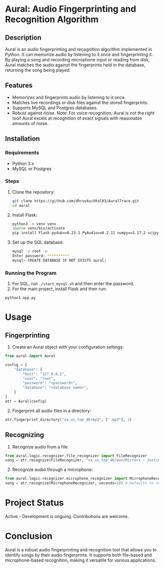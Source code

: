 # Aural: Audio Fingerprinting and Recognition Algorithm

## Description

Aural is an audio fingerprinting and recognition algorithm implemented in Python. It can memorize audio by listening to it once and fingerprinting it. By playing a song and recording microphone input or reading from disk, Aural matches the audio against the fingerprints held in the database, returning the song being played.

## Features

- Memorizes and fingerprints audio by listening to it once.
- Matches live recordings or disk files against the stored fingerprints.
- Supports MySQL and Postgres databases.
- Robust against noise.
  Note: For voice recognition, Aural is not the right tool! Aural excels at recognition of exact signals with reasonable amounts of noise.

## Installation

### Requirements

- Python 3.x
- MySQL or Postgres

### Steps

1. Clone the repository:
   ```bash
   git clone https://github.com/dhruvkuchhal03/AuralTrace.git
   cd aural
   ```
2. Install Flask:
   ```bash
   python3 -m venv venv
   source venv/bin/activate
   pip install Flask pydub==0.23.1 PyAudio==0.2.11 numpy==1.17.2 scipy==1.3.1 matplotlib==3.1.1 mysql-connector-python==8.0.17 psycopg2-binary
   ```
3. Set up the SQL database:
   ```bash
   mysql -u root -p
   Enter password: **********
   mysql> CREATE DATABASE IF NOT EXISTS aural;
   ```

### Running the Program

1. For SQL, run `./start_mysql.sh` and then enter the password.
2. For the main project, install Flask and then run:

```
python3 app.py
```

# Usage

## Fingerprinting

1. Create an Aural object with your configuration settings:

```python
from aural import Aural

config = {
    "database": {
        "host": "127.0.0.1",
        "user": "root",
        "password": "<password>",
        "database": "<database name>",
    }
}
atr = Aural(config)
```

2. Fingerprint all audio files in a directory:

```python
atr.fingerprint_directory("va_us_top_40/mp3", [".mp3"], 3)
```

## Recognizing

1. Recognize audio from a file:

```python
from aural.logic.recognizer.file_recognizer import FileRecognizer
song = atr.recognize(FileRecognizer, "va_us_top_40/wav/Mirrors - Justin Timberlake.wav")
```

2. Recognize audio through a microphone:

```python
from aural.logic.recognizer.microphone_recognizer import MicrophoneRecognizer
song = atr.recognize(MicrophoneRecognizer, seconds=10) # Defaults to 10 seconds.
```

# Project Status

Active - Development is ongoing. Contributions are welcome.

# Conclusion

Aural is a robust audio fingerprinting and recognition tool that allows you to identify songs by their audio fingerprints. It supports both file-based and microphone-based recognition, making it versatile for various applications.
